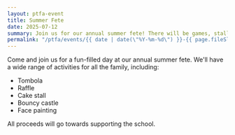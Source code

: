 ```yaml
---
layout: ptfa-event
title: Summer Fete
date: 2025-07-12
summary: Join us for our annual summer fete! There will be games, stalls, a bouncy castle, and much more.
permalink: "/ptfa/events/{{ date | date(\"%Y-%m-%d\") }}-{{ page.fileSlug }}/"
---
```


Come and join us for a fun-filled day at our annual summer fete. We'll have a wide range of activities for all the family, including:

*   Tombola
*   Raffle
*   Cake stall
*   Bouncy castle
*   Face painting

All proceeds will go towards supporting the school.
